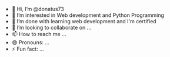 - 👋 Hi, I’m @donatus73
- 👀 I’m interested in Web development and Python Programming
- 🌱 I’m done with learning web development and I'm certified
- 💞️ I’m looking to collaborate on ...
- 📫 How to reach me ...
- 😄 Pronouns: ...
- ⚡ Fun fact: ...

<!---
donatus73/donatus73 is a ✨ special ✨ repository because its `README.md` (this file) appears on your GitHub profile.
You can click the Preview link to take a look at your changes.
--->

